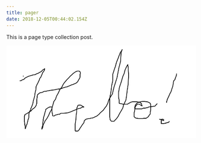```yaml
---
title: pager
date: 2018-12-05T00:44:02.154Z
---
```

This is a page type collection post.

![Hello Image in the Body](/images/uploads/test-post.jpg)

